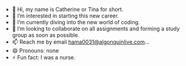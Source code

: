 - 👋 Hi, my name is Catherine or Tina for short.
- 👀 I’m interested in starting this new career.
- 🌱 I’m currently diving into the new world of coding.
- 💞️ I’m looking to collaborate on all assignments and forming a study group as soon as possible.
- 📫 Reach me by email hama0031@algonquinlive.com...
- 😄 Pronouns: none
- ⚡ Fun fact: I was a nurse.

<!---
hama0031/hama0031 is a ✨ special ✨ repository because its `README.md` (this file) appears on your GitHub profile.
You can click the Preview link to take a look at your changes.
--->

